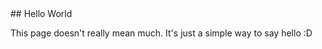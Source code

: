 <div class="col-md-12">
## Hello World

This page doesn't really mean much. It's just a simple way to say hello :D
</div>
